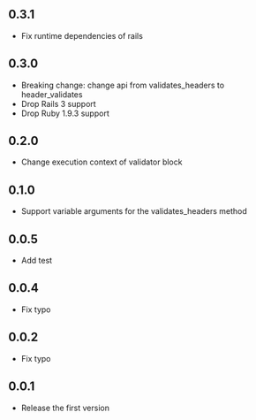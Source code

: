## 0.3.1
- Fix runtime dependencies of rails

## 0.3.0
- Breaking change: change api from validates_headers to header_validates
- Drop Rails 3 support
- Drop Ruby 1.9.3 support

## 0.2.0
- Change execution context of validator block

## 0.1.0
- Support variable arguments for the validates_headers method

## 0.0.5
- Add test

## 0.0.4
- Fix typo

## 0.0.2
- Fix typo

## 0.0.1
- Release the first version

